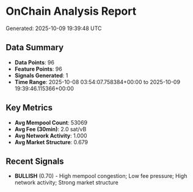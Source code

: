 # OnChain Analysis Report
Generated: 2025-10-09 19:39:48 UTC

## Data Summary
- **Data Points**: 96
- **Feature Points**: 96
- **Signals Generated**: 1
- **Time Range**: 2025-10-08 03:54:07.758384+00:00 to 2025-10-09 19:39:46.115366+00:00

## Key Metrics
- **Avg Mempool Count**: 53069
- **Avg Fee (30min)**: 2.0 sat/vB
- **Avg Network Activity**: 1.000
- **Avg Market Structure**: 0.679

## Recent Signals
- **BULLISH** (0.70) - High mempool congestion; Low fee pressure; High network activity; Strong market structure

